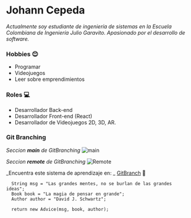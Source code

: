 # Johann Cepeda
  _Actualmente soy estudiante de ingeniería de sistemas en la Escuela Colombiana de Ingeniería Julio Garavito. Apasionado por el desarrollo de software._

### Hobbies :blush:

* Programar
* Videojuegos
* Leer sobre emprendimientos

### Roles :computer:

* Desarrollador Back-end
* Desarrollador Front-end (React)
* Desarrollador de Videojuegos 2D, 3D, AR.

### Git Branching
  _Seccion **_main_** de GitBranching_
![main](https://github.com/JCPosso/CVDS-Laboratorio1/blob/master/Johann%20Cepeda/Seccion%201.png)

  _Seccion **_remote_** de GitBranching_
![Remote](https://github.com/JCPosso/CVDS-Laboratorio1/blob/master/Johann%20Cepeda/Seccion%202.png)

   _Encuentra este sistema de aprendizaje en: _
    [GitBranch](https://learngitbranching.js.org/?locale=es_AR) :memo:

```
  String msg = "Las grandes mentes, no se burlan de las grandes ideas";
  Book book = "La magia de pensar en grande";
  Author author = "David J. Schwartz";
  
  return new Advice(msg, book, author);
```

